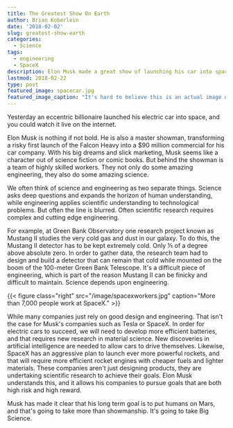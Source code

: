 ```yaml
---
title: The Greatest Show On Earth
author: Brian Koberlein
date: '2018-02-02'
slug: greatest-show-earth
categories:
  - Science
tags:
  - engineering
  - SpaceX
description: Elon Musk made a great show of launching his car into space, but it was much more than just a stunt
lastmod: 2018-02-22
type: post
featured_image: spacecar.jpg
featured_image_caption: "It's hard to believe this is an actual image of a car in space. Credit: SpaceX"
---
```


Yesterday an eccentric billionaire launched his electric car into space, and you could watch it live on the internet. 

Elon Musk is nothing if not bold. He is also a master showman, transforming a risky first launch of the Falcon Heavy into a $90 million commercial for his car company. With his big dreams and slick marketing, Musk seems like a character out of science fiction or comic books. But behind the showman is a team of highly skilled workers. They not only do some amazing engineering, they also do some amazing science.

We often think of science and engineering as two separate things. Science asks deep questions and expands the horizon of human understanding, while engineering applies scientific understanding to technological problems. But often the line is blurred. Often scientific research requires complex and cutting edge engineering.

For example, at Green Bank Observatory one research project known as Mustang II studies the very cold gas and dust in our galaxy. To do this, the Mustang II detector has to be kept extremely cold. Only ⅕ of a degree above absolute zero. In order to gather data, the research team had to design and build a detector that can remain that cold while mounted on the boom of the 100-meter Green Bank Telescope. It's a difficult piece of engineering, which is part of the reason Mustang II can be finicky and difficult to maintain. Science depends upon engineering.

{{< figure class="right" src="/image/spacexworkers.jpg" caption="More than 7,000 people work at SpaceX." >}}

While many companies just rely on good design and engineering. That isn't the case for Musk's companies such as Tesla or SpaceX. In order for electric cars to succeed, we will need to develop more efficient batteries, and that requires new research in material science. New discoveries in artificial intelligence are needed to allow cars to drive themselves. Likewise, SpaceX has an aggressive plan to launch ever more powerful rockets, and that will require more efficient rocket engines with cheaper fuels and lighter materials. These companies aren't just designing products, they are undertaking scientific research to achieve their goals. Elon Musk understands this, and it allows his companies to pursue goals that are both high risk and high reward.

Musk has made it clear that his long term goal is to put humans on Mars, and that's going to take more than showmanship. It's going to take Big Science.